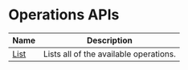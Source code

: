 # Operations APIs

| Name | Description |
| --- | --- |
| [List](mesh-api-operations_list.md) | Lists all of the available operations.<br/> |

